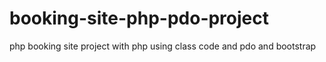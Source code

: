 # booking-site-php-pdo-project
php booking site project with php using class code and pdo and bootstrap 
